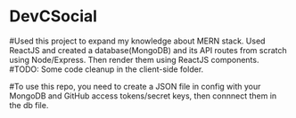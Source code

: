 # DevCSocial
#Used this project to expand my knowledge about MERN stack. Used ReactJS and created a database(MongoDB) and its API routes from scratch using Node/Express. Then render them using ReactJS components.
#TODO: Some code cleanup in the client-side folder.

#To use this repo, you need to create a JSON file in config with your MongoDB and GitHub access tokens/secret keys, then connnect them in the db file.
